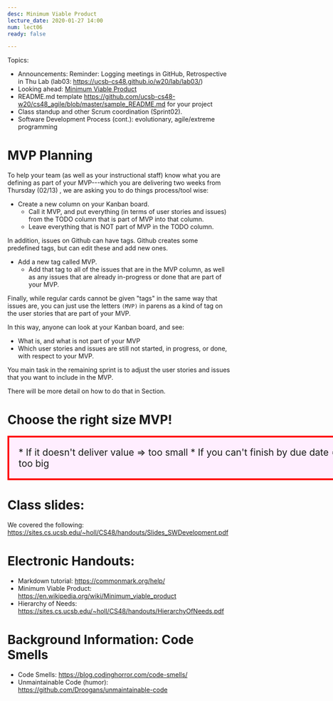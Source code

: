 ```yaml
---
desc: Minimum Viable Product
lecture_date: 2020-01-27 14:00
num: lect06
ready: false

---
```



Topics: 
* Announcements: Reminder: Logging meetings in GitHub, Retrospective in Thu Lab (lab03: <https://ucsb-cs48.github.io/w20/lab/lab03/>)
* Looking ahead: [Minimum Viable Product](https://en.wikipedia.org/wiki/Minimum_viable_product)
* README.md template <https://github.com/ucsb-cs48-w20/cs48_agile/blob/master/sample_README.md> for your project
* Class standup and other Scrum coordination (Sprint02).
* Software Development Process (cont.): evolutionary, agile/extreme programming


# MVP Planning

To help your team (as well as your instructional staff) know what you are defining as part of your MVP---which you are delivering two weeks from Thursday (02/13)
, we are asking you to do things process/tool wise:

* Create a new column on your Kanban board.  
   * Call it MVP, and put everything (in terms of user stories and issues) from the TODO column that is part of MVP into that column.
   * Leave everything that is NOT part of MVP in the TODO column.
   
In addition, issues on Github can have tags.  Github creates some predefined tags, but can edit these and add new ones.

* Add a new tag called MVP.
   * Add that tag to all of the issues that are in the MVP column, as well as any issues that are already in-progress or done
      that are part of your MVP.
 
Finally, while regular cards cannot be given "tags" in the same way that issues are, you can just use the letters `(MVP)` in parens
as a kind of tag on the user stories that are part of your MVP.

In this way, anyone can look at your Kanban board, and see:
* What is, and what is not part of your MVP
* Which user stories and issues are still not started, in progress, or done, with respect to your MVP.


You main task in the remaining sprint is to adjust the user stories and issues that you want to include in the MVP.

There will be more detail on how to do that in Section.

# Choose the right size MVP!

<div style="font-size: 150%; width: 35em; margin-left:auto; margin-right:auto; background-color: #fef; border: 4px solid red; padding:1em;" markdown="1">
* If it doesn't deliver value ⇒ too small
* If you can't finish by due date ⇒ too big
</div>

# Class slides: 
We covered the following:
<https://sites.cs.ucsb.edu/~holl/CS48/handouts/Slides_SWDevelopment.pdf>

# Electronic Handouts:
* Markdown tutorial: <https://commonmark.org/help/>
* Minimum Viable Product: <https://en.wikipedia.org/wiki/Minimum_viable_product>
* Hierarchy of Needs: <https://sites.cs.ucsb.edu/~holl/CS48/handouts/HierarchyOfNeeds.pdf> 
	
	
# Background Information: Code Smells
* Code Smells: <https://blog.codinghorror.com/code-smells/>
* Unmaintainable Code (humor): <https://github.com/Droogans/unmaintainable-code>